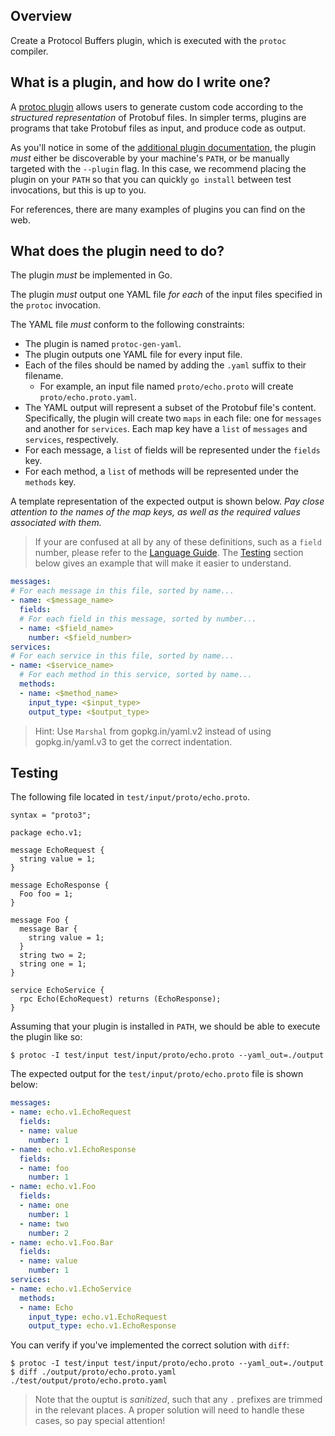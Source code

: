 ## Overview
Create a Protocol Buffers plugin, which is executed with the `protoc` compiler.

## What is a plugin, and how do I write one?

A [protoc plugin][3] allows users to generate custom code according
to the *structured representation* of Protobuf files. In simpler terms,
plugins are programs that take Protobuf files as input, and produce code
as output.

As you'll notice in some of the [additional plugin documentation][4],
the plugin *must* either be discoverable by your machine's `PATH`, or
be manually targeted with the `--plugin` flag. In this case, we recommend
placing the plugin on your `PATH` so that you can quickly `go install`
between test invocations, but this is up to you.

For references, there are many examples of plugins you can find on the web.

  [3]: https://developers.google.com/protocol-buffers/docs/reference/other#plugins
  [4]: https://developers.google.com/protocol-buffers/docs/reference/cpp/google.protobuf.compiler.plugin

## What does the plugin need to do?

The plugin *must* be implemented in Go.

The plugin *must* output one YAML file *for each* of the input files specified
in the `protoc` invocation.

The YAML file *must* conform to the following constraints:
* The plugin is named `protoc-gen-yaml`.
* The plugin outputs one YAML file for every input file.
* Each of the files should be named by adding the `.yaml` suffix to their filename.
  * For example, an input file named `proto/echo.proto` will create `proto/echo.proto.yaml`.
* The YAML output will represent a subset of the Protobuf file's content. Specifically,
  the plugin will create two `maps` in each file: one for `messages` and another for `services`.
  Each map key have a `list` of `messages` and `services`, respectively.
* For each message, a `list` of fields will be represented under the `fields` key.
* For each method, a `list` of methods will be represented under the `methods` key.

A template representation of the expected output is shown below. *Pay close attention to
the names of the map keys, as well as the required values associated with them.*

> If your are confused at all by any of these definitions, such as a `field` number,
  please refer to the [Language Guide][8]. The [Testing](#testing) section below gives
  an example that will make it easier to understand.

```yaml
messages:
# For each message in this file, sorted by name...
- name: <$message_name>
  fields:
  # For each field in this message, sorted by number...
  - name: <$field_name>
    number: <$field_number>
services:
# For each service in this file, sorted by name...
- name: <$service_name>
  # For each method in this service, sorted by name...
  methods:
  - name: <$method_name>
    input_type: <$input_type>
    output_type: <$output_type>
```

  [8]: https://developers.google.com/protocol-buffers/docs/overview

> Hint: Use `Marshal` from gopkg.in/yaml.v2 instead of using gopkg.in/yaml.v3 to get the correct indentation.

## Testing

The following file located in `test/input/proto/echo.proto`.

```
syntax = "proto3";

package echo.v1;

message EchoRequest {
  string value = 1;
}

message EchoResponse {
  Foo foo = 1;
}

message Foo {
  message Bar {
    string value = 1;
  }
  string two = 2;
  string one = 1;
}

service EchoService {
  rpc Echo(EchoRequest) returns (EchoResponse);
}
```

Assuming that your plugin is installed in `PATH`, we should be able to execute
the plugin like so:

```shell
$ protoc -I test/input test/input/proto/echo.proto --yaml_out=./output
```

The expected output for the `test/input/proto/echo.proto` file is shown below:

```yaml
messages:
- name: echo.v1.EchoRequest
  fields:
  - name: value
    number: 1
- name: echo.v1.EchoResponse
  fields:
  - name: foo
    number: 1
- name: echo.v1.Foo
  fields:
  - name: one
    number: 1
  - name: two
    number: 2
- name: echo.v1.Foo.Bar
  fields:
  - name: value
    number: 1
services:
- name: echo.v1.EchoService
  methods:
  - name: Echo
    input_type: echo.v1.EchoRequest
    output_type: echo.v1.EchoResponse
```

You can verify if you've implemented the correct solution with `diff`:

```shell
$ protoc -I test/input test/input/proto/echo.proto --yaml_out=./output
$ diff ./output/proto/echo.proto.yaml ./test/output/proto/echo.proto.yaml
```

> Note that the ouptut is *sanitized*, such that any `.` prefixes
  are trimmed in the relevant places. A proper solution will need
  to handle these cases, so pay special attention!
